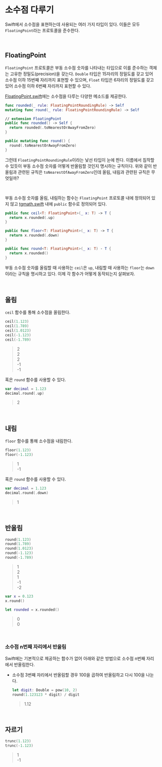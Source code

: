 # 소수점 다루기

Swift에서 소수점을 표현하는데 사용되는 여러 가지 타입이 있다. 이들은 모두 `FloatingPoint`라는 프로토콜을 준수한다. 

&nbsp;
## FloatingPoint

`FloatingPoint` 프로토콜은 부동 소수점 숫자를 나타내는 타입으로 이를 준수하는 객체는 고유한 정밀도(precision)을 갖는다. `Double` 타입은 15자리의 정밀도를 갖고 있어 소수점 이하 15번째 자리까지 표현할 수 있으며, `Float` 타입은 6자리의 정밀도를 갖고 있어 소수점 이하 6번째 자리까지 표현할 수 있다.

[FloatingPoint.swift](https://github.com/apple/swift/blob/af461ec5a44a0d4505f85313c904aa2889d41a05/stdlib/public/core/FloatingPoint.swift)에는 소수점을 다루는 다양한 메소드를 제공한다.

```swift
func rounded(_ rule: FloatingPointRoundingRule) -> Self
mutating func round(_ rule: FloatingPointRoundingRule) -> Self

// extension FloatingPoint
public func rounded() -> Self {
  return rounded(.toNearestOrAwayFromZero)
}

public mutating func round() {
  round(.toNearestOrAwayFromZero)
}
```

그런데 `FloatingPointRoundingRule`이라는 낯선 타입이 눈에 띈다. 이름에서 짐작할 수 있듯이 부동 소수점 숫자를 어떻게 반올림할 것인지 명시하는 규칙이다. 위와 같이 반올림과 관련된 규칙은 `toNearestOfAwayFromZero`인데 올림, 내림과 관련된 규칙은 무엇일까?

&nbsp;

부동 소수점 숫자를 올림, 내림하는 함수는 `FloatingPoint` 프로토콜 내에 정의되어 있지 않고 [tgmath.swift](https://github.com/apple/swift/blob/7123d2614b5f222d03b3762cb110d27a9dd98e24/stdlib/public/Platform/tgmath.swift.gyb) 내에 `public` 함수로 정의되어 있다.

```swift
public func ceil<T: FloatingPoint>(_ x: T) -> T {
  return x.rounded(.up)
}

public func floor<T: FloatingPoint>(_ x: T) -> T {
  return x.rounded(.down)
}

public func round<T: FloatingPoint>(_ x: T) - T {
  return x.rounded()
}
```

부동 소수점 숫자를 올림할 때 사용하는 `ceil`은 `up`, 내림할 때 사용하는 `floor`는 `down`이라는 규칙을 명시하고 있다. 이제 각 함수가 어떻게 동작되는지 살펴보자.

&nbsp;
## 올림

`ceil` 함수를 통해 소수점을 올림한다.

```swift
ceil(1.123)
ceil(1.789)
ceil(1.0123)
ceil(-1.123)
ceil(-1.789)
```

> 2   
> 2   
> 2   
> -1  
> -1

혹은 `round` 함수를 사용할 수 있다.

```swift
var decimal = 1.123
decimal.round(.up)
```

> 2

&nbsp;
## 내림

`floor` 함수를 통해 소수점을 내림한다.

```swift
floor(1.123)
floor(-1.123)
```

> 1   
> -1

혹은 `round` 함수를 사용할 수 있다.

```swift
var decimal = 1.123
decimal.round(.down)
```

> 1

&nbsp;
## 반올림

```swift
round(1.123)
round(1.789)
round(1.0123)
round(-1.123)
round(-1.789)
```

> 1   
> 2   
> 1   
> -1   
> -2  

```swift
var x = 0.123
x.round()

let rounded = x.rounded()
```

> 0   
> 0

&nbsp;
### 소수점 n번째 자리에서 반올림

Swift에는 기본적으로 제공하는 함수가 없어 아래와 같은 방법으로 소수점 n번째 자리에서 반올림한다.

- 소수점 3번째 자리에서 반올림할 경우 100을 곱하여 반올림하고 다시 100을 나눈다.

  ```swift
  let digit: Double = pow(10, 2)
  round(1.123123 * digit) / digit
  ```

  > 1.12

&nbsp;
## 자르기

```swift
trunc(1.123)
trunc(-1.123)
```

> 1   
> -1